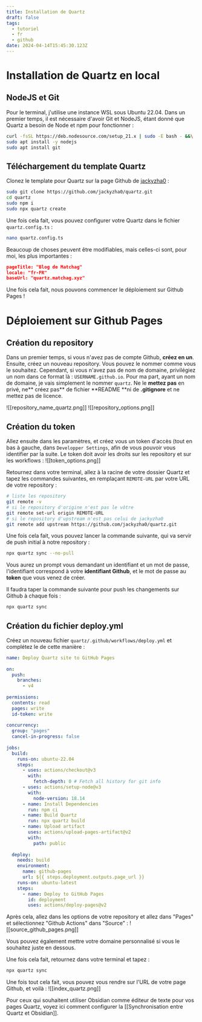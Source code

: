 ```yaml
---
title: Installation de Quartz
draft: false
tags:
  - tutoriel
  - fr
  - github
date: 2024-04-14T15:45:30.123Z
---
```

# Installation de Quartz en local

## NodeJS et Git

Pour le terminal, j'utilise une instance WSL sous Ubuntu 22.04.
Dans un premier temps, il est nécessaire d'avoir Git et NodeJS, étant donné que Quartz a besoin de Node et npm pour fonctionner :

```bash
curl -fsSL https://deb.nodesource.com/setup_21.x | sudo -E bash - &&\
sudo apt install -y nodejs
sudo apt install git
```

## Téléchargement du template Quartz

Clonez le template pour Quartz sur la page Github de [jackyzha0](https://github.com/jackyzha0/quartz.git) :

```bash
sudo git clone https://github.com/jackyzha0/quartz.git
cd quartz
sudo npm i
sudo npx quartz create
```

Une fois cela fait, vous pouvez configurer votre Quartz dans le fichier `quartz.config.ts` :

```bash
nano quartz.config.ts
```

Beaucoup de choses peuvent être modifiables, mais celles-ci sont, pour moi, les plus importantes :

```json
pageTitle: "Blog de Matchag"
locale: "fr-FR"
baseUrl: "quartz.matchag.xyz"
```

Une fois cela fait, nous pouvons commencer le déploiement sur Github Pages !

# Déploiement sur Github Pages

## Création du repository

Dans un premier temps, si vous n'avez pas de compte Github, **créez en un**. Ensuite, créez un nouveau repository. Vous pouvez le nommer comme vous le souhaitez. Cependant, si vous n'avez pas de nom de domaine, privilégiez un nom dans ce format là : `USERNAME.github.io`.
Pour ma part, ayant un nom de domaine, je vais simplement le nommer `quartz`. Ne le **mettez pas** en privé, ne** créez pas** de fichier **README **ni de **.gitignore** et ne mettez pas de licence.

![[repository_name_quartz.png]]
![[repository_options.png]]

## Création du token

Allez ensuite dans les paramètres, et créez vous un token d'accès (tout en bas à gauche, dans `Developper Settings`, afin de vous pouvoir vous identifier par la suite. Le token doit avoir les droits sur les repository et sur les workflows :
![[token_options.png]]

Retournez dans votre terminal, allez à la racine de votre dossier Quartz et tapez les commandes suivantes, en remplaçant `REMOTE-URL` par votre URL de votre repository :

```bash
# liste les repository
git remote -v
# si le repository d'origine n'est pas le vôtre
git remote set-url origin REMOTE-URL
# si le repository d'upstream n'est pas celui de jackyzha0
git remote add upstream https://github.com/jackyzha0/quartz.git
```

Une fois cela fait, vous pouvez lancer la commande suivante, qui va servir de push initial à notre repository :

```bash
npx quartz sync --no-pull
```

Vous aurez un prompt vous demandant un identifiant et un mot de passe, l'identifiant correspond à votre **identifiant Github**, et le mot de passe au **token** que vous venez de créer.

Il faudra taper la commande suivante pour push les changements sur Github à chaque fois :

```bash
npx quartz sync
```

## Création du fichier deploy.yml

Créez un nouveau fichier `quartz/.github/workflows/deploy.yml` et complétez le de cette manière :
```yaml
name: Deploy Quartz site to GitHub Pages
 
on:
  push:
    branches:
      - v4
 
permissions:
  contents: read
  pages: write
  id-token: write
 
concurrency:
  group: "pages"
  cancel-in-progress: false
 
jobs:
  build:
    runs-on: ubuntu-22.04
    steps:
      - uses: actions/checkout@v3
        with:
          fetch-depth: 0 # Fetch all history for git info
      - uses: actions/setup-node@v3
        with:
          node-version: 18.14
      - name: Install Dependencies
        run: npm ci
      - name: Build Quartz
        run: npx quartz build
      - name: Upload artifact
        uses: actions/upload-pages-artifact@v2
        with:
          path: public
 
  deploy:
    needs: build
    environment:
      name: github-pages
      url: ${{ steps.deployment.outputs.page_url }}
    runs-on: ubuntu-latest
    steps:
      - name: Deploy to GitHub Pages
        id: deployment
        uses: actions/deploy-pages@v2
```

Après cela, allez dans les options de votre repository et allez dans "Pages" et sélectionnez "Github Actions" dans "Source" :
![[source_github_pages.png]]

Vous pouvez également mettre votre domaine personnalisé si vous le souhaitez juste en dessous.

Une fois cela fait, retournez dans votre terminal et tapez :
```bash
npx quartz sync
```

Une fois tout cela fait, vous pouvez vous rendre sur l'URL de votre page Github, et voilà :
![[index_quartz.png]]

Pour ceux qui souhaitent utiliser Obsidian comme éditeur de texte pour vos pages Quartz, voyez ici comment configurer la [[Synchronisation entre Quartz et Obsidian]].
